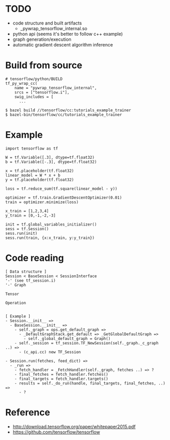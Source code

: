 <!--
{
  "title": "Tensorflow",
  "date": "2017-06-17T11:20:31+09:00",
  "category": "",
  "tags": [],
  "draft": true
}
-->

# TODO

- code structure and built artifacts
  - \_pywrap_tensorflow_internal.so
- python api (seems it's better to follow c++ example)
- graph generation/execution
- automatic gradient descent algorithm inference


# Build from source

```
# tensorflow/python/BUILD
tf_py_wrap_cc(
    name = "pywrap_tensorflow_internal",
    srcs = ["tensorflow.i"],
    swig_includes = [
      ...
```

```
$ bazel build //tensorflow/cc:tutorials_example_trainer
$ bazel-bin/tensorflow/cc/tutorials_example_trainer
```


# Example

```
import tensorflow as tf

W = tf.Variable([.3], dtype=tf.float32)
b = tf.Variable([-.3], dtype=tf.float32)

x = tf.placeholder(tf.float32)
linear_model = W * x + b
y = tf.placeholder(tf.float32)

loss = tf.reduce_sum(tf.square(linear_model - y))

optimizer = tf.train.GradientDescentOptimizer(0.01)
train = optimizer.minimize(loss)

x_train = [1,2,3,4]
y_train = [0,-1,-2,-3]

init = tf.global_variables_initializer()
sess = tf.Session()
sess.run(init)
sess.run(train, {x:x_train, y:y_train})
```


# Code reading

```
[ Data structure ]
Session < BaseSession < SessionInterface
'-' (see tf_session.i)
'-' Graph

Tensor

Operation


[ Example ]
- Session.__init__ =>
  - BaseSession.__init__ =>
    - self._graph = ops.get_default_graph =>
      - _DefaultGraphStack.get_default => _GetGlobalDefaultGraph =>
        - self._global_default_graph = Graph()
    - self._session = tf_session.TF_NewSession(self._graph._c_graph ..) =>
      - (c_api.cc) new TF_Session

- Session.run(fetches, feed_dict) =>
  - _run =>
    - fetch_handler = _FetchHandler(self._graph, fetches ..) => ?
    - final_fetches = fetch_handler.fetches()
    - final_targets = fetch_handler.targets()
    - results = self._do_run(handle, final_targets, final_fetches, ..) =>
      - ?
```


# Reference

- http://download.tensorflow.org/paper/whitepaper2015.pdf
- https://github.com/tensorflow/tensorflow

